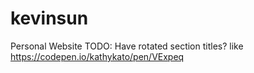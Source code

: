 # kevinsun
Personal Website
TODO: Have rotated section titles? like https://codepen.io/kathykato/pen/VExpeq
